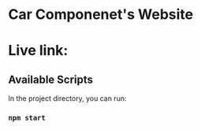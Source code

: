 # Car Componenet's Website

# Live link:

## Available Scripts

In the project directory, you can run:

### `npm start`


